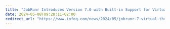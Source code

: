```yaml
---
title: "JobRunr Introduces Version 7.0 with Built-in Support for Virtual Threads"
date: 2024-05-08T09:28:11+02:00
redirect_url: "https://www.infoq.com/news/2024/05/jobrunr-7-virtual-threads/"
---
```

